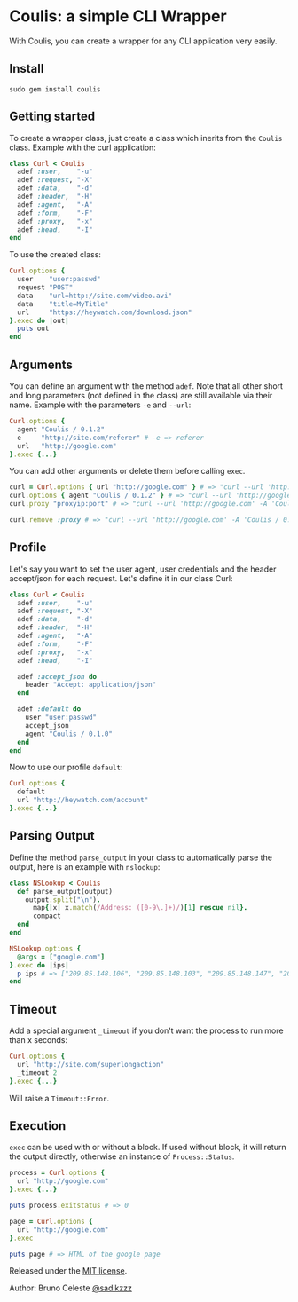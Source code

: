 # Coulis: a simple CLI Wrapper #

With Coulis, you can create a wrapper for any CLI application very easily.

## Install ##

	sudo gem install coulis

## Getting started ##

To create a wrapper class, just create a class which inerits from the `Coulis` class. Example with the curl application:

``` ruby
class Curl < Coulis
  adef :user,    "-u"
  adef :request, "-X"
  adef :data,    "-d"
  adef :header,  "-H"
  adef :agent,   "-A"
  adef :form,    "-F"
  adef :proxy,   "-x"
  adef :head,    "-I"
end
```

To use the created class:

``` ruby
Curl.options {
  user    "user:passwd"
  request "POST"
  data    "url=http://site.com/video.avi"
  data    "title=MyTitle"
  url     "https://heywatch.com/download.json"
}.exec do |out|
  puts out
end
```

## Arguments ##

You can define an argument with the method `adef`. Note that all other short and long parameters (not defined in the class) are still available via their name. Example with the parameters `-e` and `--url`:

``` ruby
Curl.options {
  agent "Coulis / 0.1.2"
  e     "http://site.com/referer" # -e => referer
  url   "http://google.com"
}.exec {...}
```

You can add other arguments or delete them before calling `exec`.

``` ruby
curl = Curl.options { url "http://google.com" } # => "curl --url 'http://google.com'"
curl.options { agent "Coulis / 0.1.2" } # => "curl --url 'http://google.com' -A 'Coulis / 0.1.2'"
curl.proxy "proxyip:port" # => "curl --url 'http://google.com' -A 'Coulis / 0.1.2' -x 'proxyip:port'"

curl.remove :proxy # => "curl --url 'http://google.com' -A 'Coulis / 0.1.2'"
```

## Profile ##

Let's say you want to set the user agent, user credentials and the header accept/json for each request. Let's define it in our class Curl:

``` ruby
class Curl < Coulis
  adef :user,    "-u"
  adef :request, "-X"
  adef :data,    "-d"
  adef :header,  "-H"
  adef :agent,   "-A"
  adef :form,    "-F"
  adef :proxy,   "-x"
  adef :head,    "-I"

  adef :accept_json do
    header "Accept: application/json"
  end

  adef :default do
    user "user:passwd"
    accept_json
    agent "Coulis / 0.1.0"
  end
end
```

Now to use our profile `default`:

``` ruby
Curl.options {
  default
  url "http://heywatch.com/account"
}.exec {...}
```

## Parsing Output ##

Define the method `parse_output` in your class to automatically parse the output, here is an example with `nslookup`:

``` ruby
class NSLookup < Coulis
  def parse_output(output)
    output.split("\n").
      map{|x| x.match(/Address: ([0-9\.]+)/)[1] rescue nil}.
      compact
  end
end

NSLookup.options {
  @args = ["google.com"]
}.exec do |ips|
  p ips # => ["209.85.148.106", "209.85.148.103", "209.85.148.147", "209.85.148.99", "209.85.148.105", "209.85.148.104"]
end
```

## Timeout ##

Add a special argument `_timeout` if you don't want the process to run more than x seconds:

``` ruby
Curl.options {
  url "http://site.com/superlongaction"
  _timeout 2
}.exec {...}
```

Will raise a `Timeout::Error`.

## Execution ##

`exec` can be used with or without a block. If used without block, it will return the output directly, otherwise an instance of `Process::Status`.

``` ruby
process = Curl.options {
  url "http://google.com"
}.exec {...}

puts process.exitstatus # => 0
```

``` ruby
page = Curl.options {
  url "http://google.com"
}.exec

puts page # => HTML of the google page
```


Released under the [MIT license](http://www.opensource.org/licenses/mit-license.php).

Author: Bruno Celeste [@sadikzzz](http://twitter.com/sadikzzz)